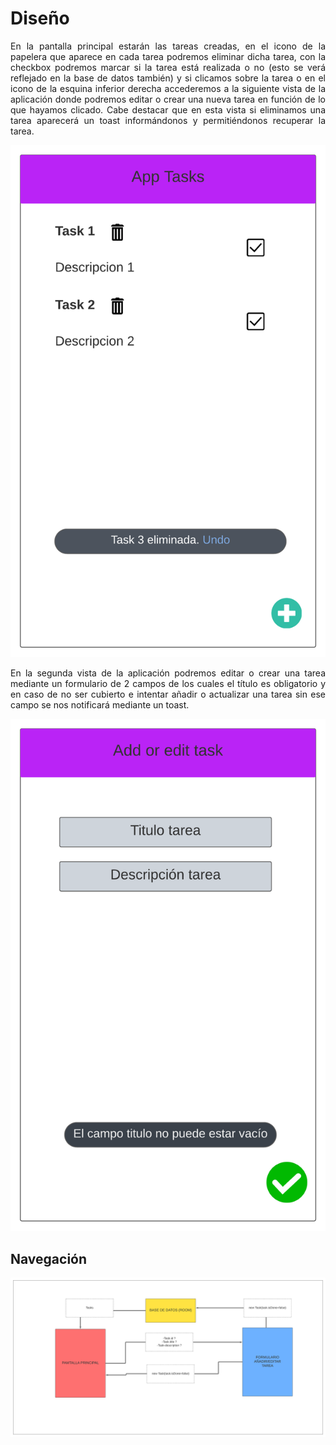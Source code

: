 # Diseño 

<div style="text-align: justify;">
En la pantalla principal estarán las tareas creadas, en el icono de la papelera que aparece en cada tarea podremos eliminar dicha tarea, con la checkbox podremos marcar si la tarea está realizada o no (esto se verá reflejado en la base de datos también) y si clicamos sobre la tarea o en el icono de la esquina inferior derecha accederemos a la siguiente vista de la aplicación donde podremos editar o crear una nueva tarea en función de lo que hayamos clicado. Cabe destacar que en esta vista si eliminamos una tarea aparecerá un toast informándonos y permitiéndonos recuperar la tarea.
<div>

![Pantalla principal](mockups/main.png)

<div style="text-align: justify;">
En la segunda vista de la aplicación podremos editar o crear una tarea mediante un formulario de 2 campos de los cuales el título es obligatorio y en caso de no ser cubierto e intentar añadir o actualizar una tarea sin ese campo se nos notificará mediante un toast.
</div>

![Formulario editar/añadir tarea](mockups/addNedit.png)

## Navegación 

![Diagrama funcionamiento aplicación](mockups/diagrama.png)